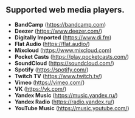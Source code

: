 ## Supported web media players.

- **BandCamp** (https://bandcamp.com)
- **Deezer** (https://www.deezer.com/)
- **Digitally Imported** (https://www.di.fm)
- **Flat Audio** (https://flat.audio/)
- **Mixcloud** (https://www.mixcloud.com)
- **Pocket Casts** (https://play.pocketcasts.com/)
- **SoundCloud** (https://soundcloud.com/)
- **Spotify** (https://spotify.com/)
- **Twitch TV** (https://www.twitch.tv/)
- **Vimeo** (https://vimeo.com/)
- **VK** (https://vk.com/)
- **Yandex Music** (https://music.yandex.ru/)
- **Yandex Radio** (https://radio.yandex.ru/)
- **YouTube Music** (https://music.youtube.com/)
